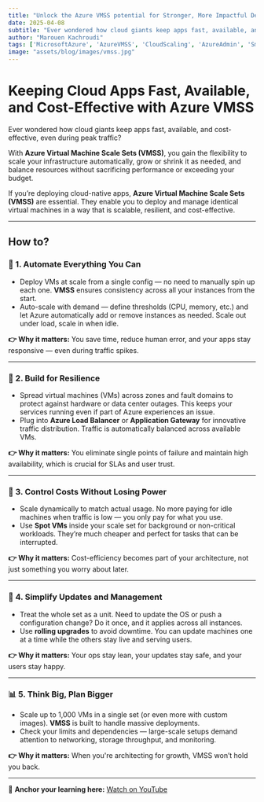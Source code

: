 ```yaml
---
title: "Unlock the Azure VMSS potential for Stronger, More Impactful Deployments"
date: 2025-04-08
subtitle: "Ever wondered how cloud giants keep apps fast, available, and cost-effective, even during peak traffic?"
author: "Marouen Kachroudi"
tags: ['MicrosoftAzure', 'AzureVMSS', 'CloudScaling', 'AzureAdmin', 'SmartScaling', 'CloudArchitecture']
image: "assets/blog/images/vmss.jpg"
---
```


# Keeping Cloud Apps Fast, Available, and Cost-Effective with Azure VMSS

Ever wondered how cloud giants keep apps fast, available, and cost-effective, even during peak traffic?  

With **Azure Virtual Machine Scale Sets (VMSS)**, you gain the flexibility to scale your infrastructure automatically, grow or shrink it as needed, and balance resources without sacrificing performance or exceeding your budget.  

If you’re deploying cloud-native apps, **Azure Virtual Machine Scale Sets (VMSS)** are essential. They enable you to deploy and manage identical virtual machines in a way that is scalable, resilient, and cost-effective.

---

## How to?

### 🔄 1. Automate Everything You Can
- Deploy VMs at scale from a single config — no need to manually spin up each one. **VMSS** ensures consistency across all your instances from the start.
- Auto-scale with demand — define thresholds (CPU, memory, etc.) and let Azure automatically add or remove instances as needed. Scale out under load, scale in when idle.  

**👉 Why it matters:** You save time, reduce human error, and your apps stay responsive — even during traffic spikes.

---

### 💪 2. Build for Resilience
- Spread virtual machines (VMs) across zones and fault domains to protect against hardware or data center outages. This keeps your services running even if part of Azure experiences an issue.
- Plug into **Azure Load Balancer** or **Application Gateway** for innovative traffic distribution. Traffic is automatically balanced across available VMs.  

**👉 Why it matters:** You eliminate single points of failure and maintain high availability, which is crucial for SLAs and user trust.

---

### 💸 3. Control Costs Without Losing Power
- Scale dynamically to match actual usage. No more paying for idle machines when traffic is low — you only pay for what you use.
- Use **Spot VMs** inside your scale set for background or non-critical workloads. They’re much cheaper and perfect for tasks that can be interrupted.  

**👉 Why it matters:** Cost-efficiency becomes part of your architecture, not just something you worry about later.

---

### 🔧 4. Simplify Updates and Management
- Treat the whole set as a unit. Need to update the OS or push a configuration change? Do it once, and it applies across all instances.
- Use **rolling upgrades** to avoid downtime. You can update machines one at a time while the others stay live and serving users.  

**👉 Why it matters:** Your ops stay lean, your updates stay safe, and your users stay happy.

---

### 📊 5. Think Big, Plan Bigger
- Scale up to 1,000 VMs in a single set (or even more with custom images). **VMSS** is built to handle massive deployments.
- Check your limits and dependencies — large-scale setups demand attention to networking, storage throughput, and monitoring.  

**👉 Why it matters:** When you're architecting for growth, VMSS won’t hold you back.

---

📌 **Anchor your learning here:** [Watch on YouTube](https://www.youtube.com/watch?v=KRBFVqgxyo4)
